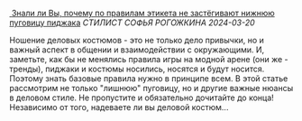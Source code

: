 <!--2024-09-10 14:00:00-->
<div class="yb">
  <div class="inlbl text">
  <p class="table preview">
    <a class="trow nodecor" href="/index.html?dzen/znali_li_vy_pochemu_po_pravilam_etiketa_ne_zastegivajut_nijnjuju_pugovicu_pidjaka">
      <img src="https://avatars.dzeninfra.ru/get-zen_doc/271828/pub_65f7eafbeb565e51046f22f8_65f99d6e635df651e4784eca/smart_crop_344x194" alt="">
    </a>
    <a class="trow nodecor" href="https://dzen.ru/a/Zffq--tWXlEEbyL4?from=feed&utm_referrer=https%3A%2F%2Fzen.yandex.com&integration=site_desktop&place=export&secdata=CMyExZLtMSCUAVCFCmoFAZQBdSyQAQA%3D&clid=300&rid=4158704208.1108.1725966001794.70538&referrer_clid=300&"><span class="inlbl">Знали ли Вы, почему по правилам этикета не застёгивают нижнюю пуговицу пиджака</span></a>
    <i class="trow smaller2"><span class="inlbl">СТИЛИСТ СОФЬЯ РОГОЖКИНА</span></i>
    <i class="trow smaller3">2024-03-20</i>
  </p>
  </div>
  <div class="inlbl text smaller1">Ношение деловых костюмов - это не только дело привычки, но и важный аспект в общении и взаимодействии с окружающими.  И, заметьте, как бы не менялись правила  игры на модной арене (они же - тренды), пиджаки и костюмы носились, носятся и будут носится. Поэтому знать базовые правила нужно в принципе всем.  В этой статье рассмотрим не только "лишнюю" пуговицу, но и другие важные нюансы в деловом стиле. Не пропустите и обязательно дочитайте до конца!  Независимо от того, надеваете ли вы деловой костюм...</div>
</div>
